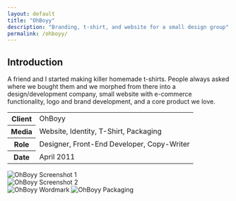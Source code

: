 ```yaml
---
layout: default
title: "OhBoyy"
description: "Branding, t-shirt, and website for a small design group"
permalink: /ohboyy/
---
```


<section>
	<h2 class="visually-hidden">Introduction</h2>
	<div>
		<p>A friend and I started making killer homemade t-shirts. People always asked where we bought them and we morphed from there into a design/development company, small website with e-commerce functionality, logo and brand development, and a core product we love.</p>
	</div>
	<table>
		<tbody>
			<tr>
				<th>Client</th>
				<td>OhBoyy</td>
			</tr>
			<tr>
				<th>Media</th>
				<td>Website, Identity, T-Shirt, Packaging</td>
			</tr>
			<tr>
				<th>Role</th>
				<td>Designer, Front-End Developer, Copy-Writer</td>
			</tr>
			<tr>
				<th>Date</th>
				<td>April 2011</td>
			</tr>
		</tbody>
	</table>
</section>
<section>
	<div class="span-2">
		<img src="https://jessetrippecdn.appspot.com/images/ohboyy-1.png" alt="OhBoyy Screenshot 1">
	</div>
	<div>
		<img src="https://jessetrippecdn.appspot.com/images/ohboyy-2.png" alt="OhBoyy Screenshot 2">
	</div>
	<div>
		<img src="https://jessetrippecdn.appspot.com/images/ohboyy-3.png" alt="OhBoyy Wordmark">
		<img src="https://jessetrippecdn.appspot.com/images/ohboyy-4.jpg" alt="OhBoyy Packaging">
	</div>
</section>
